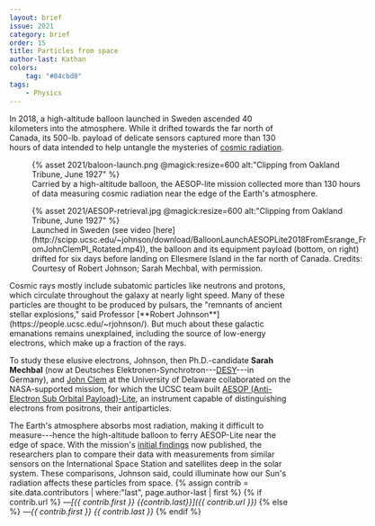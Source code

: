 ```yaml
---
layout: brief
issue: 2021
category: brief
order: 15
title: Particles from space
author-last: Kathan
colors:
    tag: "#84cbd8"
tags:
    - Physics
---
```


In 2018, a high-altitude balloon launched in Sweden ascended 40 kilometers into the atmosphere. While it drifted towards the far north of Canada, its 500-lb. payload of delicate sensors captured more than 130 hours of data intended to help untangle the mysteries of [cosmic radiation](https://www.space.com/32644-cosmic-rays.html).
<figure style="width:600px">
  {% asset 2021/baloon-launch.png @magick:resize=600 alt:"Clipping from Oakland Tribune, June 1927" %}<figcaption markdown="span">Carried by a high-altitude balloon, the AESOP-lite mission collected more than 130 hours of data measuring cosmic radiation near the edge of the Earth's atmosphere.</figcaption>
</figure>
<figure style="width:600px">
  {% asset 2021/AESOP-retrieval.jpg @magick:resize=600 alt:"Clipping from Oakland Tribune, June 1927" %}<figcaption markdown="span">Launched in Sweden (see video [here](http://scipp.ucsc.edu/~johnson/download/BalloonLaunchAESOPLite2018FromEsrange_FromJohnClemPI_Rotated.mp4)), the balloon and its equipment payload (bottom, on right) drifted for six days before landing on Ellesmere Island in the far north of Canada. Credits: Courtesy of Robert Johnson; Sarah Mechbal, with permission.</figcaption>
</figure>
Cosmic rays mostly include subatomic particles like neutrons and protons, which circulate throughout the galaxy at nearly light speed. Many of these particles are thought to be produced by pulsars, the "remnants of ancient stellar explosions," said Professor [**Robert Johnson**](https://people.ucsc.edu/~rjohnson/). But much about these galactic emanations remains unexplained, including the source of low-energy electrons, which make up a fraction of the rays.

To study these elusive electrons, Johnson, then Ph.D.-candidate **Sarah Mechbal** (now at Deutsches Elektronen-Synchrotron---[DESY](https://www.research-in-germany.org/en/research-landscape/research-organisations/research-infrastructures/desy.html)---in Germany), and [John Clem](https://web.physics.udel.edu/about/directory/faculty/john-clem) at the University of Delaware collaborated on the NASA-supported mission, for which the UCSC team built [AESOP (Anti-Electron Sub Orbital Payload)-Lite](https://stratocat.com.ar/fichas-e/2018/KRN-20180515.htm), an instrument capable of distinguishing electrons from positrons, their antiparticles.

The Earth's atmosphere absorbs most radiation, making it difficult to measure---hence the high-altitude balloon to ferry AESOP-Lite near the edge of space. With the mission's [initial findings](https://arxiv.org/pdf/2009.03437.pdf) now published, the researchers plan to compare their data with measurements from similar sensors on the International Space Station and satellites deep in the solar system. These comparisons, Johnson said, could illuminate how our Sun's radiation affects these particles from space.
{% assign contrib = site.data.contributors | where:"last", page.author-last | first %}
{% if contrib.url %}
*&mdash;[{{ contrib.first }} {{contrib.last}}]({{ contrib.url }})*
{% else %}
*&mdash;{{ contrib.first }} {{ contrib.last }}*
{% endif %}
